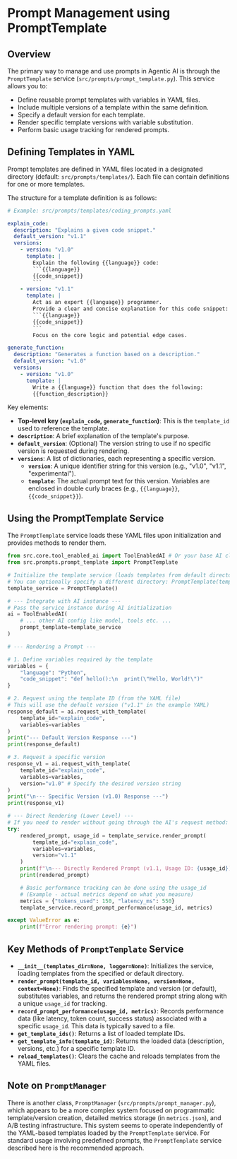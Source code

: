 # Prompt Management using PromptTemplate

## Overview

The primary way to manage and use prompts in Agentic AI is through the `PromptTemplate` service (`src/prompts/prompt_template.py`). This service allows you to:

- Define reusable prompt templates with variables in YAML files.
- Include multiple versions of a template within the same definition.
- Specify a default version for each template.
- Render specific template versions with variable substitution.
- Perform basic usage tracking for rendered prompts.

## Defining Templates in YAML

Prompt templates are defined in YAML files located in a designated directory (default: `src/prompts/templates/`). Each file can contain definitions for one or more templates.

The structure for a template definition is as follows:

````yaml
# Example: src/prompts/templates/coding_prompts.yaml

explain_code:
  description: "Explains a given code snippet."
  default_version: "v1.1"
  versions:
    - version: "v1.0"
      template: |
        Explain the following {{language}} code:
        ```{{language}}
        {{code_snippet}}
        ```
    - version: "v1.1"
      template: |
        Act as an expert {{language}} programmer.
        Provide a clear and concise explanation for this code snippet:
        ```{{language}}
        {{code_snippet}}
        ```
        Focus on the core logic and potential edge cases.

generate_function:
  description: "Generates a function based on a description."
  default_version: "v1.0"
  versions:
    - version: "v1.0"
      template: |
        Write a {{language}} function that does the following:
        {{function_description}}
````

Key elements:

- **Top-level key (`explain_code`, `generate_function`)**: This is the `template_id` used to reference the template.
- **`description`**: A brief explanation of the template's purpose.
- **`default_version`**: (Optional) The version string to use if no specific version is requested during rendering.
- **`versions`**: A list of dictionaries, each representing a specific version.
  - **`version`**: A unique identifier string for this version (e.g., "v1.0", "v1.1", "experimental").
  - **`template`**: The actual prompt text for this version. Variables are enclosed in double curly braces (e.g., `{{language}}`, `{{code_snippet}}`).

## Using the PromptTemplate Service

The `PromptTemplate` service loads these YAML files upon initialization and provides methods to render them.

```python
from src.core.tool_enabled_ai import ToolEnabledAI # Or your base AI class
from src.prompts.prompt_template import PromptTemplate

# Initialize the template service (loads templates from default directory)
# You can optionally specify a different directory: PromptTemplate(templates_dir="path/to/custom/templates")
template_service = PromptTemplate()

# --- Integrate with AI instance ---
# Pass the service instance during AI initialization
ai = ToolEnabledAI(
    # ... other AI config like model, tools etc. ...
    prompt_template=template_service
)

# --- Rendering a Prompt ---

# 1. Define variables required by the template
variables = {
    "language": "Python",
    "code_snippet": "def hello():\n  print(\"Hello, World!\")"
}

# 2. Request using the template ID (from the YAML file)
# This will use the default version ("v1.1" in the example YAML)
response_default = ai.request_with_template(
    template_id="explain_code",
    variables=variables
)
print("--- Default Version Response ---")
print(response_default)

# 3. Request a specific version
response_v1 = ai.request_with_template(
    template_id="explain_code",
    variables=variables,
    version="v1.0" # Specify the desired version string
)
print("\n--- Specific Version (v1.0) Response ---")
print(response_v1)

# --- Direct Rendering (Lower Level) ---
# If you need to render without going through the AI's request method:
try:
    rendered_prompt, usage_id = template_service.render_prompt(
        template_id="explain_code",
        variables=variables,
        version="v1.1"
    )
    print(f"\n--- Directly Rendered Prompt (v1.1, Usage ID: {usage_id}) ---")
    print(rendered_prompt)

    # Basic performance tracking can be done using the usage_id
    # (Example - actual metrics depend on what you measure)
    metrics = {"tokens_used": 150, "latency_ms": 550}
    template_service.record_prompt_performance(usage_id, metrics)

except ValueError as e:
    print(f"Error rendering prompt: {e}")

```

## Key Methods of `PromptTemplate` Service

- **`__init__(templates_dir=None, logger=None)`**: Initializes the service, loading templates from the specified or default directory.
- **`render_prompt(template_id, variables=None, version=None, context=None)`**: Finds the specified template and version (or default), substitutes variables, and returns the rendered prompt string along with a unique `usage_id` for tracking.
- **`record_prompt_performance(usage_id, metrics)`**: Records performance data (like latency, token count, success status) associated with a specific `usage_id`. This data is typically saved to a file.
- **`get_template_ids()`**: Returns a list of loaded template IDs.
- **`get_template_info(template_id)`**: Returns the loaded data (description, versions, etc.) for a specific template ID.
- **`reload_templates()`**: Clears the cache and reloads templates from the YAML files.

## Note on `PromptManager`

There is another class, `PromptManager` (`src/prompts/prompt_manager.py`), which appears to be a more complex system focused on programmatic template/version creation, detailed metrics storage (in `metrics.json`), and A/B testing infrastructure. This system seems to operate independently of the YAML-based templates loaded by the `PromptTemplate` service. For standard usage involving predefined prompts, the `PromptTemplate` service described here is the recommended approach.
